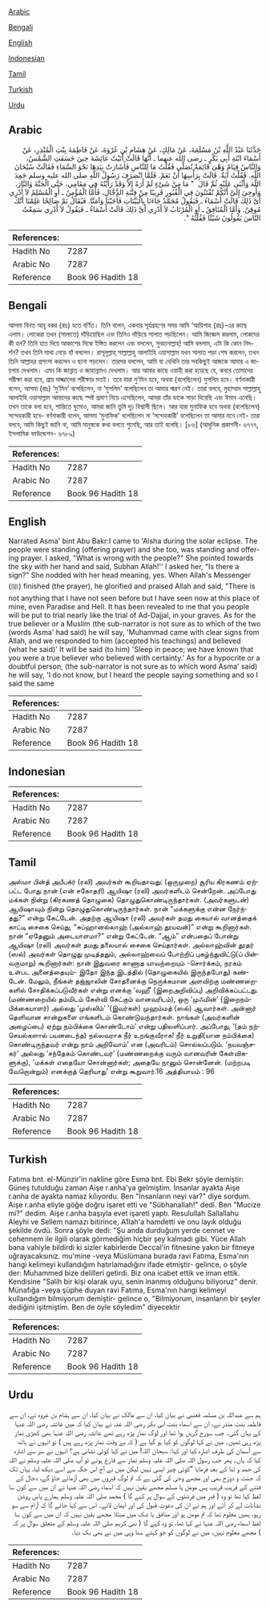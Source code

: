 [Arabic](#arabic)

[Bengali](#bengali)

[English](#english)

[Indonesian](#indonesian)

[Tamil](#tamil)

[Turkish](#turkish)

[Urdu](#urdu)

## Arabic


<div dir="rtl" lang="ar" style={{fontSize:'larger',backgroundColor:'#f8f9fa',padding:20}}>
حَدَّثَنَا عَبْدُ اللَّهِ بْنُ مَسْلَمَةَ، عَنْ مَالِكٍ، عَنْ هِشَامِ بْنِ عُرْوَةَ، عَنْ فَاطِمَةَ بِنْتِ الْمُنْذِرِ، عَنْ أَسْمَاءَ ابْنَةِ أَبِي بَكْرٍ ـ رضى الله عنهما ـ أَنَّهَا قَالَتْ أَتَيْتُ عَائِشَةَ حِينَ خَسَفَتِ الشَّمْسُ، وَالنَّاسُ قِيَامٌ وَهْىَ قَائِمَةٌ تُصَلِّي فَقُلْتُ مَا لِلنَّاسِ فَأَشَارَتْ بِيَدِهَا نَحْوَ السَّمَاءِ فَقَالَتْ سُبْحَانَ اللَّهِ‏.‏ فَقُلْتُ آيَةٌ‏.‏ قَالَتْ بِرَأْسِهَا أَنْ نَعَمْ‏.‏ فَلَمَّا انْصَرَفَ رَسُولُ اللَّهِ صلى الله عليه وسلم حَمِدَ اللَّهَ وَأَثْنَى عَلَيْهِ ثُمَّ قَالَ ‏ "‏ مَا مِنْ شَىْءٍ لَمْ أَرَهُ إِلاَّ وَقَدْ رَأَيْتُهُ فِي مَقَامِي، حَتَّى الْجَنَّةَ وَالنَّارَ، وَأُوحِيَ إِلَىَّ أَنَّكُمْ تُفْتَنُونَ فِي الْقُبُورِ قَرِيبًا مِنْ فِتْنَةِ الدَّجَّالِ، فَأَمَّا الْمُؤْمِنُ ـ أَوِ الْمُسْلِمُ لاَ أَدْرِي أَىَّ ذَلِكَ قَالَتْ أَسْمَاءُ ـ فَيَقُولُ مُحَمَّدٌ جَاءَنَا بِالْبَيِّنَاتِ فَأَجَبْنَا وَآمَنَّا‏.‏ فَيُقَالُ نَمْ صَالِحًا عَلِمْنَا أَنَّكَ مُوقِنٌ‏.‏ وَأَمَّا الْمُنَافِقُ ـ أَوِ الْمُرْتَابُ لاَ أَدْرِي أَىَّ ذَلِكَ قَالَتْ أَسْمَاءُ ـ فَيَقُولُ لاَ أَدْرِي سَمِعْتُ النَّاسَ يَقُولُونَ شَيْئًا فَقُلْتُهُ ‏"‏‏.‏
</div>
<div style={{backgroundColor:'#f8f9fa',padding:20, marginBottom: 10}}><table> <thead> <tr> <th>References:</th> <th></th> </tr> </thead> <tbody><tr><td>Hadith No</td><td>7287</td></tr><tr><td>Arabic No</td><td>7287</td></tr><tr><td>Reference</td><td>Book 96 Hadith 18</td></tr></tbody></table></div>

## Bengali


<div dir="ltr" lang="bn" style={{fontSize:'larger',backgroundColor:'#f8f9fa',padding:20}}>
আসমা বিনত আবূ বকর (রাঃ) হতে বর্ণিত। তিনি বলেন, একবার সূর্যগ্রহণের সময় আমি ‘আয়িশাহ (রাঃ)-এর কাছে এলাম। লোকেরা তখন (সালাতে) দাঁড়িয়েছিল এবং তিনিও দাঁড়িয়ে সালাত পড়ছিলেন। আমি জিজ্ঞেস করলাম, লোকদের কী হল? তিনি হাত দিয়ে আকাশের দিকে ইঙ্গিত করলেন এবং বললেন, সুবহানাল্লাহ্! আমি বললাম, এটা কি কোন নিদর্শন? তখন তিনি মাথা নেড়ে হাঁ বললেন। রাসূলুল্লাহ্ সাল্লাল্লাহু আলাইহি ওয়াসাল্লাম যখন সালাত পড়া শেষ করলেন, তখন তিনি আল্লাহর প্রশংসা করলেন ও ছানা পড়লেন। তারপর বললেন, আমি যা দেখিনি তার সবকিছুই আজকে আমার এ জায়গায় দেখলাম। এমন কি জান্নাত ও জাহান্নামও দেখলাম। আর আমার কাছে ওয়াহী করা হয়েছে যে, কবরে তোমাদের পরীক্ষা করা হবে, প্রায় দাজ্জালের পরীক্ষার মতই। তবে যারা মু’মিন হবে, অথবা (বলেছিলেন) মুসলিম হবে। বর্ণনাকারী বলেন, আসমা (রাঃ) ‘মু’মিন’ বলেছিলেন, না ‘মুসলিম’ বলেছিলেন তা আমার স্মরণ নেই। তারা বলবে, মুহাম্মাদ সাল্লাল্লাহু আলাইহি ওয়াসাল্লাম আমাদের কাছে স্পষ্ট প্রমাণ নিয়ে এসেছিলেন, আমরা তাঁর ডাকে সাড়া দিয়েছি এবং ঈমান এনেছি। তখন তাকে বলা হবে, শান্তিতে ঘুমোও, আমরা জানি তুমি দৃঢ় বিশ্বাসী ছিলে। আর যারা মুনাফিক হবে অথবা (বলেছিলেন) সন্দেহকারী হবে- বর্ণনাকারী বলেন, আসমা ‘মুনাফিক’ বলেছিলেন না ‘সন্দেহকারী’ বলেছিলেন তা আমার মনে নেই- তারা বলবে, আমি কিছুই জানি না, আমি মানুষকে কথা বলতে শুনেছি, আর তাই বলেছি। [৮৬] (আধুনিক প্রকাশনী- ৬৭৭৭, ইসলামিক ফাউন্ডেশন- ৬৭৮৯)
</div>
<div style={{backgroundColor:'#f8f9fa',padding:20, marginBottom: 10}}><table> <thead> <tr> <th>References:</th> <th></th> </tr> </thead> <tbody><tr><td>Hadith No</td><td>7287</td></tr><tr><td>Arabic No</td><td>7287</td></tr><tr><td>Reference</td><td>Book 96 Hadith 18</td></tr></tbody></table></div>

## English


<div dir="ltr" lang="en" style={{fontSize:'larger',backgroundColor:'#f8f9fa',padding:20}}>
Narrated Asma' bint Abu Bakr:I came to 'Aisha during the solar eclipse. The people were standing (offering prayer) and she too, was standing and offering prayer. I asked, "What is wrong with the people?" She pointed towards the sky with her hand and said, Subhan Allah!'' I asked her, "Is there a sign?" She nodded with her head meaning, yes. When Allah's Messenger (ﷺ) finished (the prayer), he glorified and praised Allah and said, "There is not anything that I have not seen before but I have seen now at this place of mine, even Paradise and Hell. It has been revealed to me that you people will be put to trial nearly like the trial of Ad-Dajjal, in your graves. As for the true believer or a Muslim (the sub-narrator is not sure as to which of the two (words Asma' had said) he will say, 'Muhammad came with clear signs from Allah, and we responded to him (accepted his teachings) and believed (what he said)' It will be said (to him) 'Sleep in peace; we have known that you were a true believer who believed with certainty.' As for a hypocrite or a doubtful person, (the sub-narrator is not sure as to which word Asma' said) he will say, 'I do not know, but I heard the people saying something and so I said the same
</div>
<div style={{backgroundColor:'#f8f9fa',padding:20, marginBottom: 10}}><table> <thead> <tr> <th>References:</th> <th></th> </tr> </thead> <tbody><tr><td>Hadith No</td><td>7287</td></tr><tr><td>Arabic No</td><td>7287</td></tr><tr><td>Reference</td><td>Book 96 Hadith 18</td></tr></tbody></table></div>

## Indonesian


<div dir="ltr" lang="id" style={{fontSize:'larger',backgroundColor:'#f8f9fa',padding:20}}>

</div>
<div style={{backgroundColor:'#f8f9fa',padding:20, marginBottom: 10}}><table> <thead> <tr> <th>References:</th> <th></th> </tr> </thead> <tbody><tr><td>Hadith No</td><td>7287</td></tr><tr><td>Arabic No</td><td>7287</td></tr><tr><td>Reference</td><td>Book 96 Hadith 18</td></tr></tbody></table></div>

## Tamil


<div dir="ltr" lang="ta" style={{fontSize:'larger',backgroundColor:'#f8f9fa',padding:20}}>
அஸ்மா பின்த் அபீபக்ர் (ரலி) அவர்கள் கூறியதாவது: (ஒருமுறை) சூரிய கிரகணம் ஏற்பட்ட போது நான் (என் சகோதரி) ஆயிஷா (ரலி) அவர்களிடம் சென்றேன். அப்போது மக்கள் நின்று (கிரகணத் தொழுகை) தொழுதுகொண்டிருந்தார்கள். (அவர்களுடன்) ஆயிஷாவும் நின்று தொழுதுகொண்டிருந்தார்கள். நான் “மக்களுக்கு என்ன நேர்ந்தது?” என்று கேட்டேன். அதற்கு ஆயிஷா (ரலி) அவர்கள் தமது கையால் வானத்தைக் காட்டி சைகை செய்து, “சுப்ஹானல்லாஹ் (அல்லாஹ் தூயவன்)” என்று கூறினார்கள். நான் “ஏதேனும் அடையாளமா?” என்று கேட்டேன். “ஆம்” என்பதைப் போன்று ஆயிஷா (ரலி) அவர்கள் தமது தலையால் சைகை செய்தார்கள். அல்லாஹ்வின் தூதர் (ஸல்) அவர்கள் தொழுது முடித்ததும், அல்லாஹ்வைப் போற்றிப் புகழ்ந்துவிட்டு(ப் பின்வருமாறு) கூறினார்கள்: நான் இதுவரை காணாத யாவற்றையும் -சொர்க்கம், நரகம் உள்பட அனைத்தையும்- இதோ இந்த இடத்தில் (தொழுகையில் இருந்தபோது) கண்டேன். மேலும், நீங்கள் தஜ்ஜாலின் சோதனைக்கு நெருக்கமான அளவிற்கு மண்ணறைகளில் சோதிக்கப்படுவீர்கள் என்று எனக்கு ‘வஹீ’ (இறைஅறிவிப்பு) அறிவிக்கப்பட்டது. (மண்ணறையில் தம்மிடம் கேள்வி கேட்கும் வானவரிடம்), ஒரு ‘முஃமின்’ (இறைநம்பிக்கையாளர்) அல்லது ‘முஸ்லிம்’ ‘(இவர்கள்) முஹம்மத் (ஸல்) ஆவார்கள். அன்னார் தெளிவான சான்றுகளை எங்களிடம் கொண்டுவந்தார்கள். நாங்கள் (அவர்களின் அழைப்பை) ஏற்று நம்பிக்கை கொண்டோம்’ என்று பதிலளிப்பார். அப்போது, ‘(தம் நற்செயல்களால் பயனடைந்த) நல்லவராக நீர் உறங்குவீராக! நீர் உறுதி(யான நம்பிக்கை) கொண்டிருந்தவர் என்று நாம் அறிவோம்’ என (அவரிடம்) சொல்லப்படும். ‘நயவஞ்சகர்’ அல்லது ‘சந்தேகம் கொண்டவர்’ (மண்ணறைக்கு வரும் வானவரின் கேள்விகளுக்கு), ‘மக்கள் எதையோ சொன்னார்கள்; அதையே நானும் சொன்னேன். (மற்றபடி வேறொன்றும்) எனக்குத் தெரியாது’ என்று கூறுவார்.16 அத்தியாயம் : 96
</div>
<div style={{backgroundColor:'#f8f9fa',padding:20, marginBottom: 10}}><table> <thead> <tr> <th>References:</th> <th></th> </tr> </thead> <tbody><tr><td>Hadith No</td><td>7287</td></tr><tr><td>Arabic No</td><td>7287</td></tr><tr><td>Reference</td><td>Book 96 Hadith 18</td></tr></tbody></table></div>

## Turkish


<div dir="ltr" lang="tr" style={{fontSize:'larger',backgroundColor:'#f8f9fa',padding:20}}>
Fatıma bnt. el-Münzir'in nakline göre Esma bnt. Ebi Bekr şöyle demiştir: Güneş tutulduğu zaman Aişe r.anha'ya gelmiştim. İnsanlar ayakta Aişe r.anha de ayakta namaz kılıyordu. Ben "İnsanların neyi var?" diye sordum. Aişe r.anha eliyle göğe doğru işaret etti ve "Sübhanallah!" dedi. Ben "Mucize mi?" dedim. Aişe r.anha başıyla evet işareti yaptı. Resulullah Sallallahu Aleyhi ve Sellem namazı bitirince, A1lah'a hamdetti ve onu layık olduğu şekilde övdü. Sonra şöyle dedi: "Şu anda durduğum yerde cennet ve cehennem ile ilgili olarak görmediğim hiçbir şey kalmadı gibi. Yüce Allah bana vahiyle bildirdi ki sizler kabirlerde Deccal'in fitnesine yakın bir fitneye uğrayacaksınız. mu'mine -veya Müslümana burada ravi Fatıma, Esma'nın hangi kelimeyi kullandığım hatırlamadığını ifade etmiştir- gelince, o şöyle der: Muhammed bize delilleri getirdi. Biz ona icabet ettik ve iman ettik. Kendisine "Salih bir kişi olarak uyu, senin inanmış olduğunu biliyoruz" denir. Münafığa -veya şüphe duyan ravi Fatıma, Esma'nın hangi kelimeyi kullandığım bilmiyorum demiştir- gelince o, "Bilmiyorum, insanların bir şeyler dediğini işitmiştim. Ben de öyle söyledim" diyecektir
</div>
<div style={{backgroundColor:'#f8f9fa',padding:20, marginBottom: 10}}><table> <thead> <tr> <th>References:</th> <th></th> </tr> </thead> <tbody><tr><td>Hadith No</td><td>7287</td></tr><tr><td>Arabic No</td><td>7287</td></tr><tr><td>Reference</td><td>Book 96 Hadith 18</td></tr></tbody></table></div>

## Urdu


<div dir="rtl" lang="ur" style={{fontSize:'larger',backgroundColor:'#f8f9fa',padding:20}}>
ہم سے عبداللہ بن مسلمہ قعنبی نے بیان کیا، ان سے مالک نے بیان کیا، ان سے ہشام بن عروہ نے، ان سے فاطمہ بنت منذر نے، ان سے اسماء بنت ابی بکر رضی اللہ عنہ نے بیان کیا کہ میں عائشہ رضی اللہ عنہا کے یہاں گئی۔ جب سورج گرہن ہوا تھا اور لوگ نماز پڑھ رہے تھے عائشہ رضی اللہ عنہا بھی کھڑی نماز پڑھ رہی تھیں۔ میں نے کہا لوگوں کو کیا ہو گیا ہے ( کہ بے وقت نماز پڑھ رہے ہیں ) تو انہوں نے ہاتھ سے آسمان کی طرف اشارہ کیا اور کہا: سبحان اللہ! میں نے کہا کوئی نشانی ہے؟ انہوں نے سر سے اشارہ کیا کہ ہاں۔ پھر جب رسول اللہ صلی اللہ علیہ وسلم نماز سے فارغ ہوئے تو آپ صلی اللہ علیہ وسلم نے اللہ کی حمد و ثنا کے بعد فرمایا ”کوئی چیز ایسی نہیں لیکن میں نے آج اس جگہ سے اسے دیکھ لیا، یہاں تک کہ جنت و دوزخ بھی اور مجھے وحی کی گئی ہے کہ تم لوگ قبروں میں بھی آزمائے جاؤ گے، دجال کے فتنے کے قریب قریب پس مومن یا مسلم مجھے یقین نہیں کہ اسماء رضی اللہ عنہا نے ان میں سے کون سا لفظ کہا تھا تو وہ ( قبر میں فرشتوں کے سوال پر کہے گا ) محمد صلی اللہ علیہ وسلم ہمارے پاس روشن نشانات لے کر آئے اور ہم نے ان کی دعوت قبول کی اور ایمان لائے۔ اس سے کہا جائے گا کہ آرام سے سو رہو، ہمیں معلوم تھا کہ تم مومن ہو اور منافق یا شک میں مبتلا مجھے یقین نہیں کہ ان میں سے کون سا لفظ اسماء رضی اللہ عنہا نے کہا تھا، تو وہ کہے گا ( نبی کریم صلی اللہ علیہ وسلم کے متعلق سوال پر کہ ) مجھے معلوم نہیں، میں نے لوگوں کو جو کہتے سنا وہی میں نے بھی بک دیا۔
</div>
<div style={{backgroundColor:'#f8f9fa',padding:20, marginBottom: 10}}><table> <thead> <tr> <th>References:</th> <th></th> </tr> </thead> <tbody><tr><td>Hadith No</td><td>7287</td></tr><tr><td>Arabic No</td><td>7287</td></tr><tr><td>Reference</td><td>Book 96 Hadith 18</td></tr></tbody></table></div>